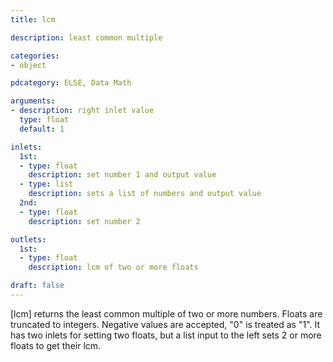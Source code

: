 ```yaml
---
title: lcm

description: least common multiple

categories:
- object

pdcategory: ELSE, Data Math

arguments:
- description: right inlet value
  type: float
  default: 1

inlets:
  1st:
  - type: float
    description: set number 1 and output value
  - type: list
    description: sets a list of numbers and output value
  2nd:
  - type: float
    description: set number 2

outlets:
  1st:
  - type: float
    description: lcm of two or more floats

draft: false
---
```


[lcm] returns the least common multiple of two or more numbers. Floats are truncated to integers. Negative values are accepted, "0" is treated as "1". It has two inlets for setting two floats, but a list input to the left sets 2 or more floats to get their lcm.

